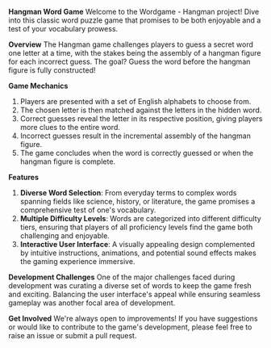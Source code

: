 **Hangman Word Game**
Welcome to the Wordgame - Hangman project! Dive into this classic word puzzle game that promises to be both enjoyable and a test of your vocabulary prowess.

**Overview**
The Hangman game challenges players to guess a secret word one letter at a time, with the stakes being the assembly of a hangman figure for each incorrect guess. The goal? Guess the word before the hangman figure is fully constructed!

**Game Mechanics**
1. Players are presented with a set of English alphabets to choose from.
2. The chosen letter is then matched against the letters in the hidden word.
3. Correct guesses reveal the letter in its respective position, giving players more clues to the entire word.
4. Incorrect guesses result in the incremental assembly of the hangman figure.
5. The game concludes when the word is correctly guessed or when the hangman figure is complete.

**Features**
1. **Diverse Word Selection**: From everyday terms to complex words spanning fields like science, history, or literature, the game promises a comprehensive test of one's vocabulary.
2. **Multiple Difficulty Levels**: Words are categorized into different difficulty tiers, ensuring that players of all proficiency levels find the game both challenging and enjoyable.
3. **Interactive User Interface**: A visually appealing design complemented by intuitive instructions, animations, and potential sound effects makes the gaming experience immersive.

**Development Challenges**
One of the major challenges faced during development was curating a diverse set of words to keep the game fresh and exciting. Balancing the user interface's appeal while ensuring seamless gameplay was another focal area of development.

**Get Involved**
We're always open to improvements! If you have suggestions or would like to contribute to the game's development, please feel free to raise an issue or submit a pull request.
